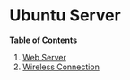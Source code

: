 # **Ubuntu Server**

**Table of Contents**
1. [Web Server](https://github.com/apiwatc/home-server/tree/master/Web%20Server)
2. [Wireless Connection](/home-server/tree/master/Wireless%20Connection)